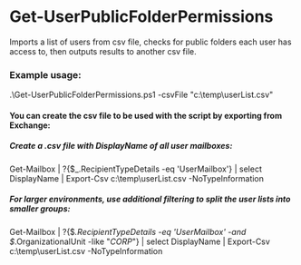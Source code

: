 # Get-UserPublicFolderPermissions
Imports a list of users from csv file, checks for public folders each user has access to, then outputs results to another csv file.

### Example usage:
.\Get-UserPublicFolderPermissions.ps1 -csvFile "c:\temp\userList.csv"

#### You can create the csv file to be used with the script by exporting from Exchange:
##### Create a .csv file with DisplayName of all user mailboxes:
Get-Mailbox | ?{$_.RecipientTypeDetails -eq 'UserMailbox'} | select DisplayName | Export-Csv c:\temp\userList.csv -NoTypeInformation

##### For larger environments, use additional filtering to split the user lists into smaller groups:
Get-Mailbox | ?{$_.RecipientTypeDetails -eq 'UserMailbox' -and $_.OrganizationalUnit -like "*CORP*"} | select DisplayName | Export-Csv c:\temp\userList.csv -NoTypeInformation
